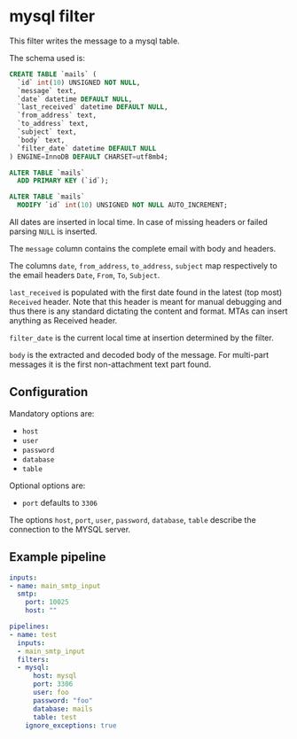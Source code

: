# mysql filter

This filter writes the message to a mysql table.

The schema used is:

```SQL
CREATE TABLE `mails` (
  `id` int(10) UNSIGNED NOT NULL,
  `message` text,
  `date` datetime DEFAULT NULL,
  `last_received` datetime DEFAULT NULL,
  `from_address` text,
  `to_address` text,
  `subject` text,
  `body` text,
  `filter_date` datetime DEFAULT NULL
) ENGINE=InnoDB DEFAULT CHARSET=utf8mb4;

ALTER TABLE `mails`
  ADD PRIMARY KEY (`id`);

ALTER TABLE `mails`
  MODIFY `id` int(10) UNSIGNED NOT NULL AUTO_INCREMENT;
```

All dates are inserted in local time. In case of missing headers or failed parsing
`NULL` is inserted.

The `message` column contains the complete email with body and headers.

The columns `date`, `from_address`, `to_address`, `subject` map respectively to the 
email headers `Date`, `From`, `To`, `Subject`.

`last_received` is populated with the first date found in the latest (top most)
`Received` header. Note that this header is meant for manual debugging and thus 
there is any standard dictating the content and format. MTAs can insert anything 
as Received header.

`filter_date` is the current local time at insertion determined by the filter.

`body` is the extracted and decoded body of the message. 
For multi-part messages it is the first non-attachment text part found.

## Configuration

Mandatory options are:

- `host`
- `user`
- `password`
- `database`
- `table`

Optional options are:

- `port` defaults to `3306`

The options `host`, `port`, `user`, `password`, `database`, `table` describe the 
connection to the MYSQL server.

## Example pipeline

```yaml
inputs:
- name: main_smtp_input
  smtp:
    port: 10025
    host: ""

pipelines:
- name: test
  inputs:
  - main_smtp_input
  filters:
  - mysql:
      host: mysql
      port: 3306
      user: foo
      password: "foo"
      database: mails
      table: test
    ignore_exceptions: true
```
